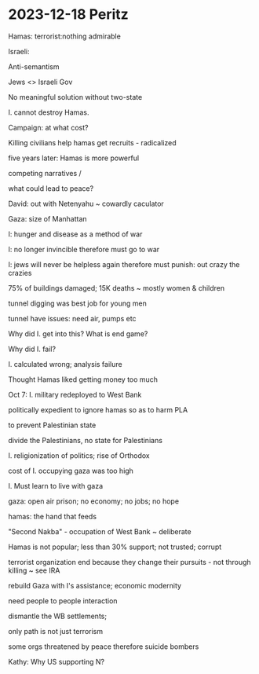 # 2023-12-18 Peritz

Hamas: terrorist:nothing admirable

Israeli:

Anti-semantism

Jews <> Israeli Gov

No meaningful solution without two-state

I. cannot destroy Hamas.

Campaign: at what cost?

Killing civilians help hamas get recruits - radicalized

five years later: Hamas is more powerful

competing narratives /

what could lead to peace?

David: out with Netenyahu ~ cowardly caculator

Gaza: size of Manhattan

I: hunger and disease as a method of war

I: no longer invincible therefore must go to war

I: jews will never be helpless again therefore must punish: out crazy the crazies

75% of buildings damaged; 15K deaths ~ mostly women & children

tunnel digging was best job for young men

tunnel have issues: need air, pumps etc

Why did I. get into this? What is end game?

Why did I. fail?

I. calculated wrong; analysis failure

Thought Hamas liked getting money too much

Oct 7: I. military redeployed to West Bank

politically expedient to ignore hamas so as to harm PLA

to prevent Palestinian state

divide the Palestinians, no state for Palestinians

I. religionization of politics; rise of Orthodox

cost of I. occupying gaza was too high

I. Must learn to live with gaza

gaza: open air prison; no economy; no jobs; no hope

hamas: the hand that feeds

"Second Nakba" - occupation of West Bank ~ deliberate

Hamas is not popular; less than 30% support; not trusted; corrupt

terrorist organization end because they change their pursuits - not through killing ~ see IRA

rebuild Gaza with I's assistance; economic modernity

need people to people interaction

dismantle the WB settlements;

only path is not just terrorism

some orgs threatened by peace therefore suicide bombers

Kathy: Why US supporting N?
















